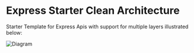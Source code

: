 # Express Starter Clean Architecture

Starter Template for Express Apis with support for multiple layers illustrated below:

![Diagram](https://i.ibb.co/KjJyBjd/arch.png)